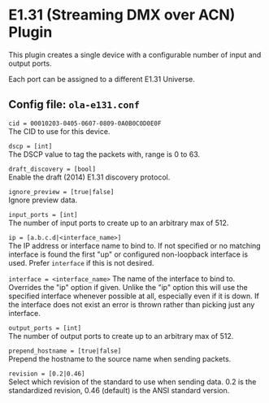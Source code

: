 E1.31 (Streaming DMX over ACN) Plugin
=====================================

This plugin creates a single device with a configurable number of input and
output ports.

Each port can be assigned to a different E1.31 Universe.


## Config file: `ola-e131.conf`

`cid = 00010203-0405-0607-0809-0A0B0C0D0E0F`  
The CID to use for this device.

`dscp = [int]`  
The DSCP value to tag the packets with, range is 0 to 63.

`draft_discovery = [bool]`  
Enable the draft (2014) E1.31 discovery protocol.

`ignore_preview = [true|false]`  
Ignore preview data.

`input_ports = [int]`  
The number of input ports to create up to an arbitrary max of 512.

`ip = [a.b.c.d|<interface_name>]`  
The IP address or interface name to bind to. If not specified or no
matching interface is found the first "up" or configured non-loopback
interface is used. Prefer `interface` if this is not desired.

`interface = <interface_name>`
The name of the interface to bind to. Overrides the "ip" option if given.
Unlike the "ip" option this will use the specified interface whenever
possible at all, especially even if it is down. If the interface does not
exist an error is thrown rather than picking just any interface.

`output_ports = [int]`  
The number of output ports to create up to an arbitrary max of 512.

`prepend_hostname = [true|false]`  
Prepend the hostname to the source name when sending packets.

`revision = [0.2|0.46]`  
Select which revision of the standard to use when sending data. 0.2 is the
standardized revision, 0.46 (default) is the ANSI standard version.
